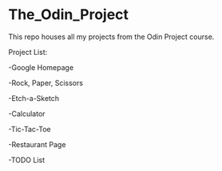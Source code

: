 # The_Odin_Project

This repo houses all my projects from the Odin Project course.

Project List:

-Google Homepage

-Rock, Paper, Scissors

-Etch-a-Sketch

-Calculator

-Tic-Tac-Toe

-Restaurant Page

-TODO List
